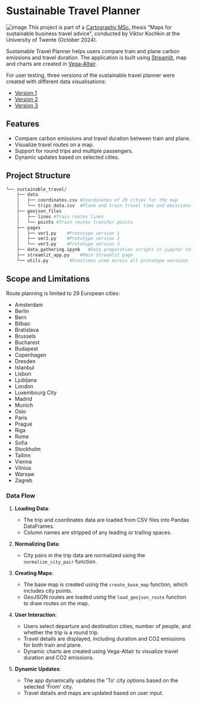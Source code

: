 # Sustainable Travel Planner
![image](https://github.com/user-attachments/assets/678ea5cc-c919-48bb-9972-441a826a0d94)
This project is part of a [Cartography MSc.](https://cartographymaster.eu/) thesis "Maps for sustainable business travel advice", conducted by Viktor Kochkin at the University of Twente (October 2024).

Sustainable Travel Planner helps users compare train and plane carbon emissions and travel duration. The application is built using [Streamlit](https://streamlit.io/), map and charts are created in [Vega-Altair](https://altair-viz.github.io/).

For user testing, three versions of the sustainable travel planner were created with different data visualisations:
- [Version 1](https://sustainable-travel.streamlit.app/ver1)
- [Version 2](https://sustainable-travel.streamlit.app/ver2)
- [Version 3](https://sustainable-travel.streamlit.app/ver3)

## Features

- Compare carbon emissions and travel duration between train and plane.
- Visualize travel routes on a map.
- Support for round trips and multiple passengers.
- Dynamic updates based on selected cities.

## Project Structure
```sh
└── sustainable_travel/
    ├── data
    │   ├── coordinates.csv #Coordinates of 29 cities for the map
    │   └── trips_data.csv  #Plane and train travel time and emissions data for 406 city pairs
    ├── geojson_files
    │   ├── lines #Train routes lines
    │   └── points #Train routes transfer points
    ├── pages
    │   ├── ver1.py    #Prototype version 1
    │   ├── ver2.py    #Prototype version 2
    │   └── ver3.py    #Prototype version 3
    ├── data_gathering.ipynb   #Data preparation scripts in jupyter notebook
    ├── streamlit_app.py    #Main Streamlit page
    └── utils.py        #Functions used across all prototype versions
```

## Scope and Limitations

Route planning is limited to 29 European cities:
-	Amsterdam
-	Berlin
-	Bern
-	Bilbao
-	Bratislava
-	Brussels
-	Bucharest
-	Budapest
-	Copenhagen
-	Dresden
-	Istanbul
-	Lisbon
-	Ljubljana
-	London
-	Luxembourg City
-	Madrid
-	Munich
-	Oslo
-	Paris
-	Prague
-	Riga
-	Rome
-	Sofia
-	Stockholm
-	Tallinn
-	Vienna
-	Vilnius
-	Warsaw
-	Zagreb

### Data Flow

1. **Loading Data**:
   - The trip and coordinates data are loaded from CSV files into Pandas DataFrames.
   - Column names are stripped of any leading or trailing spaces.

2. **Normalizing Data**:
   - City pairs in the trip data are normalized using the `normalize_city_pair` function.

3. **Creating Maps**:
   - The base map is created using the `create_base_map` function, which includes city points.
   - GeoJSON routes are loaded using the `load_geojson_route` function to draw routes on the map.

4. **User Interaction**:
   - Users select departure and destination cities, number of people, and whether the trip is a round trip.
   - Travel details are displayed, including duration and CO2 emissions for both train and plane.
   - Dynamic charts are created using Vega-Altair to visualize travel duration and CO2 emissions.

5. **Dynamic Updates**:
   - The app dynamically updates the 'To' city options based on the selected 'From' city.
   - Travel details and maps are updated based on user input.

